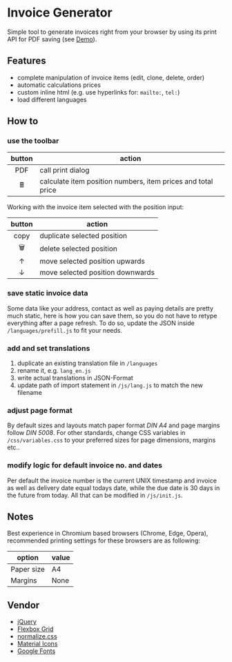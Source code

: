 # Invoice Generator
Simple tool to generate invoices right from your browser by using its print API for PDF saving (see [Demo](https://devidwolf.github.io/invoice/)).

## Features
- complete manipulation of invoice items (edit, clone, delete, order)
- automatic calculations prices
- custom inline html (e.g. use hyperlinks for: `mailto:`, `tel:`)
- load different languages


## How to

### use the toolbar
|button|action|
|:---:|---|
|PDF|call print dialog|
|🖩|calculate item position numbers, item prices and total price|

Working with the invoice item selected with the position input:

|button|action|
|:---:|---|
|copy|duplicate selected position|
|🗑️|delete selected position|
|↑|move selected position upwards|
|↓|move selected position downwards|

### save static invoice data
Some data like your address, contact as well as paying details are pretty much static, here is how you can save them, so you do not have to retype everything after a page refresh. To do so, update the JSON inside `/languages/prefill.js` to fit your needs.

### add and set translations
1. duplicate an existing translation file in `/languages`
2. rename it, e.g. `lang_en.js`
3. write actual translations in JSON-Format
4. update path of import statement in `/js/lang.js` to match the new filename

### adjust page format
By default sizes and layouts match paper format *DIN A4* and page margins follow *DIN 5008*. For other standards, change CSS variables in `/css/variables.css` to your preferred sizes for page dimensions, margins etc..

### modify logic for default invoice no. and dates
Per default the invoice number is the current UNIX timestamp and invoice as well as delivery date equal todays date, while the due date is 30 days in the future from today. All that can be modified in `/js/init.js`.


## Notes
Best experience in Chromium based browsers (Chrome, Edge, Opera), recommended printing settings for these browsers are as following:

|option|value|
|---|---|
|Paper size|A4|
|Margins|None|


## Vendor
  - [jQuery](http://jquery.com)
  - [Flexbox Grid](http://flexboxgrid.com)
  - [normalize.css](https://necolas.github.io/normalize.css/)
  - [Material Icons](https://material.io/resources/icons/)
  - [Google Fonts](https://fonts.google.com/)
